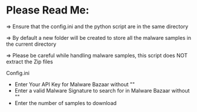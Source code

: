# Please Read Me:

=> Ensure that the config.ini and the python script are in the same directory 

=> By default a new folder will be created to store all the malware samples in the current directory

=> Please be careful while handling malware samples, this script does NOT extract the Zip files


Config.ini 
 + Enter Your API Key for Malware Bazaar without ""
 + Enter a valid Malware Signature to search for in Malware Bazaar without ""
 + Enter the number of samples to download
  
 
